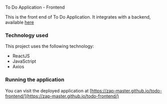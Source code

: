 To Do Application - Frontend

This is the front end of To Do Application. It integrates with a backend, available [here](https://github.com/Zap-Master/todo_backend_api)

### Technology used

This project uses the following technology:

- ReactJS
- JavaSctript
- Axios

### Running the application

You can visit the deployed application at [https://zap-master.github.io/todo-frontend/](https://zap-master.github.io/todo-frontend/)